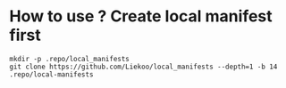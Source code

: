 
# How to use ? Create local manifest first
```shell
mkdir -p .repo/local_manifests
git clone https://github.com/Liekoo/local_manifests --depth=1 -b 14 .repo/local-manifests
```
